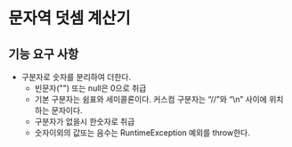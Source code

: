 # 문자역 덧셈 계산기
## 기능 요구 사항
* 구분자로 숫자를 분리하여 더한다.
    * 빈문자("") 또는 null은 0으로 취급
    * 기본 구분자는 쉼표와 세미콜론이다. 커스컴 구분자는  “//”와 “\n” 사이에 위치하는 문자이다.
    * 구분자가 없을시 한숫자로 취급  
    * 숫자이외의 값또는 음수는  RuntimeException 예외를 throw한다.


